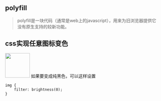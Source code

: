 ## polyfill
>polyfill是一块代码（通常是web上的javascript），用来为旧浏览器提供它没有原生支持的较新功能。

## css实现任意图标变色
<img src="https://www.zhangxinxu.com/study/image/xin.svg" width="80px" height="80px"/>
如果要变成纯黑色，可以这样设置

```
img {
    filter: brightness(0);
}
```





